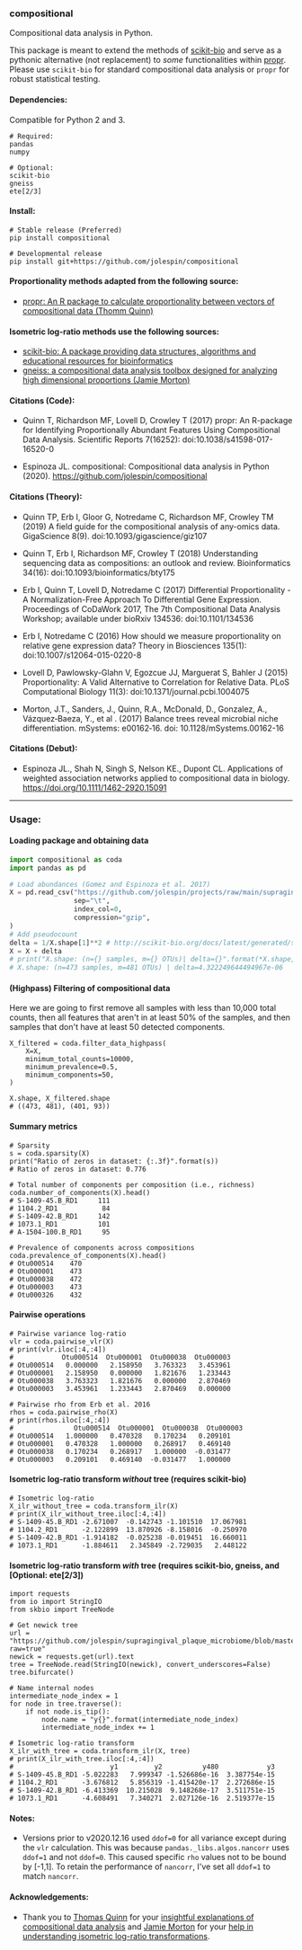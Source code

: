 ### compositional
Compositional data analysis in Python.

This package is meant to extend the methods of [scikit-bio](http://scikit-bio.org/docs/latest/generated/skbio.stats.composition.html#module-skbio.stats.composition) and serve as a pythonic alternative (not replacement) to *some* functionalities within [propr](https://github.com/tpq/propr).  Please use `scikit-bio` for standard compositional data analysis or `propr` for robust statistical testing.  

#### Dependencies:
Compatible for Python 2 and 3.

```
# Required:
pandas
numpy

# Optional:
scikit-bio
gneiss
ete[2/3]
```	
	

		

#### Install:
```
# Stable release (Preferred)
pip install compositional

# Developmental release
pip install git+https://github.com/jolespin/compositional
```

#### Proportionality methods adapted from the following source:
* [propr: An R package to calculate proportionality between vectors of compositional data
 (Thomm Quinn)](https://github.com/tpq/propr)
 
#### Isometric log-ratio methods use the following sources:
* [scikit-bio: A package providing data structures, algorithms and educational resources for bioinformatics](https://github.com/biocore/scikit-bio)
* [gneiss: a compositional data analysis toolbox designed for analyzing high dimensional proportions (Jamie Morton)](https://github.com/biocore/gneiss)

 
#### Citations (Code):
   
   * Quinn T, Richardson MF, Lovell D, Crowley T (2017) propr: An
   R-package for Identifying Proportionally Abundant Features Using
   Compositional Data Analysis. Scientific Reports 7(16252):
   doi:10.1038/s41598-017-16520-0

   * Espinoza JL. compositional: Compositional data analysis in Python (2020). 
   https://github.com/jolespin/compositional
   
#### Citations (Theory):
   * Quinn TP, Erb I, Gloor G, Notredame C, Richardson MF, Crowley TM
   (2019) A field guide for the compositional analysis of any-omics
   data. GigaScience 8(9). doi:10.1093/gigascience/giz107
 
   * Quinn T, Erb I, Richardson MF, Crowley T (2018) Understanding
   sequencing data as compositions: an outlook and review.
   Bioinformatics 34(16): doi:10.1093/bioinformatics/bty175
 
   * Erb I, Quinn T, Lovell D, Notredame C (2017) Differential
   Proportionality - A Normalization-Free Approach To Differential
   Gene Expression. Proceedings of CoDaWork 2017, The 7th
   Compositional Data Analysis Workshop; available under bioRxiv
   134536: doi:10.1101/134536
 
   * Erb I, Notredame C (2016) How should we measure proportionality
   on relative gene expression data? Theory in Biosciences 135(1):
   doi:10.1007/s12064-015-0220-8
 
   * Lovell D, Pawlowsky-Glahn V, Egozcue JJ, Marguerat S, Bahler J
   (2015) Proportionality: A Valid Alternative to Correlation for
   Relative Data. PLoS Computational Biology 11(3):
   doi:10.1371/journal.pcbi.1004075
   
   * Morton, J.T., Sanders, J., Quinn, R.A., McDonald, D., Gonzalez, A., Vázquez‐Baeza, Y., et al . (2017) Balance trees reveal microbial niche differentiation. mSystems: e00162‐16. doi: 10.1128/mSystems.00162-16


#### Citations (Debut):
   
   * Espinoza JL., Shah N, Singh S, Nelson KE., Dupont CL. Applications of weighted association networks applied to compositional data in biology. https://doi.org/10.1111/1462-2920.15091


  
_________________________
### Usage:

#### Loading package and obtaining data
```python
import compositional as coda
import pandas as pd

# Load abundances (Gomez and Espinoza et al. 2017)
X = pd.read_csv("https://github.com/jolespin/projects/raw/main/supragingival_plaque_microbiome/16S_amplicons/Data/X.tsv.gz", 
                sep="\t",
                index_col=0,
                compression="gzip",
)
# Add pseudocount
delta = 1/X.shape[1]**2 # http://scikit-bio.org/docs/latest/generated/skbio.stats.composition.multiplicative_replacement.html
X = X + delta
# print("X.shape: (n={} samples, m={} OTUs)| delta={}".format(*X.shape, delta))
# X.shape: (n=473 samples, m=481 OTUs) | delta=4.322249644494967e-06
```

#### (Highpass) Filtering of compositional data
Here we are going to first remove all samples with less than 10,000 total counts, then all features that aren't in at least 50% of the samples, and then samples that don't have at least 50 detected components.

```
X_filtered = coda.filter_data_highpass(
    X=X, 
    minimum_total_counts=10000,
    minimum_prevalence=0.5,
    minimum_components=50,
)

X.shape, X_filtered.shape
# ((473, 481), (401, 93))
```

#### Summary metrics

```
# Sparsity
s = coda.sparsity(X)
print("Ratio of zeros in dataset: {:.3f}".format(s))
# Ratio of zeros in dataset: 0.776

# Total number of components per composition (i.e., richness)
coda.number_of_components(X).head()
# S-1409-45.B_RD1     111
# 1104.2_RD1           84
# S-1409-42.B_RD1     142
# 1073.1_RD1          101
# A-1504-100.B_RD1     95

# Prevalence of components across compositions
coda.prevalence_of_components(X).head()
# Otu000514    470
# Otu000001    473
# Otu000038    472
# Otu000003    473
# Otu000326    432
```

#### Pairwise operations
```
# Pairwise variance log-ratio
vlr = coda.pairwise_vlr(X)
# print(vlr.iloc[:4,:4])
#            Otu000514  Otu000001  Otu000038  Otu000003
# Otu000514   0.000000   2.158950   3.763323   3.453961
# Otu000001   2.158950   0.000000   1.821676   1.233443
# Otu000038   3.763323   1.821676   0.000000   2.870469
# Otu000003   3.453961   1.233443   2.870469   0.000000

# Pairwise rho from Erb et al. 2016
rhos = coda.pairwise_rho(X)
# print(rhos.iloc[:4,:4])
# 				Otu000514  Otu000001  Otu000038  Otu000003
# Otu000514   1.000000   0.470328   0.170234   0.209101
# Otu000001   0.470328   1.000000   0.268917   0.469140
# Otu000038   0.170234   0.268917   1.000000  -0.031477
# Otu000003   0.209101   0.469140  -0.031477   1.000000
```

#### Isometric log-ratio transform *without* tree (requires scikit-bio)
```
# Isometric log-ratio
X_ilr_without_tree = coda.transform_ilr(X)
# print(X_ilr_without_tree.iloc[:4,:4])
# S-1409-45.B_RD1 -2.671007  -0.142743 -1.101510  17.067981
# 1104.2_RD1      -2.122899  13.870926 -8.158016  -0.250970
# S-1409-42.B_RD1 -1.914182  -0.025238 -0.019451  16.660011
# 1073.1_RD1      -1.884611   2.345849 -2.729035   2.448122
```

#### Isometric log-ratio transform *with* tree (requires scikit-bio, gneiss, and [Optional: ete[2/3])
```
import requests
from io import StringIO
from skbio import TreeNode

# Get newick tree
url = "https://github.com/jolespin/supragingival_plaque_microbiome/blob/master/16S_amplicons/Data/otus.alignment.fasttree.nw?raw=true"
newick = requests.get(url).text
tree = TreeNode.read(StringIO(newick), convert_underscores=False)
tree.bifurcate()

# Name internal nodes
intermediate_node_index = 1
for node in tree.traverse():
    if not node.is_tip():
        node.name = "y{}".format(intermediate_node_index)
        intermediate_node_index += 1

# Isometric log-ratio transform
X_ilr_with_tree = coda.transform_ilr(X, tree)
# print(X_ilr_with_tree.iloc[:4,:4])
#                        y1         y2          y480            y3
# S-1409-45.B_RD1 -5.022283   7.999347 -1.526686e-16  3.387754e-15
# 1104.2_RD1      -3.676812   5.856319 -1.415420e-17  2.272686e-15
# S-1409-42.B_RD1 -6.413369  10.215028  9.148268e-17  3.511751e-15
# 1073.1_RD1      -4.608491   7.340271  2.027126e-16  2.519377e-15
```

#### Notes:
* Versions prior to v2020.12.16 used `ddof=0` for all variance except during the `vlr` calculation.  This was because `pandas._libs.algos.nancorr` uses `ddof=1` and not `ddof=0`.  This caused specific `rho` values not to be bound by [-1,1].  To retain the performance of `nancorr`, I've set all `ddof=1` to match `nancorr`. 

#### Acknowledgements:
  * Thank you to [Thomas Quinn](https://scholar.google.com/citations?user=h4nh0VoAAAAJ&hl=en&oi=sra) for your [insightful explanations of compositional data analysis](https://github.com/tpq/propr/issues/11)  and [Jamie Morton](https://scholar.google.com/citations?user=gwzQvp4AAAAJ&hl=en&oi=sra) for your [help in understanding isometric log-ratio transformations](https://github.com/biocore/gneiss/issues/262).